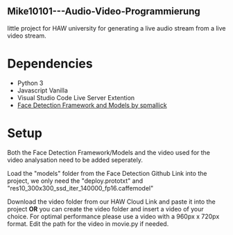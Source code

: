 ## Mike10101---Audio-Video-Programmierung
little project for HAW university for generating a live audio stream from a live video stream.

# Dependencies
* Python 3
* Javascript Vanilla
* Visual Studio Code Live Server Extention
* [Face Detection Framework and Models by spmallick](https://github.com/spmallick/learnopencv/tree/master/FaceDetectionComparison/models)

# Setup
Both the Face Detection Framework/Models and the video used for the video analysation need to be added seperately.

Load the "models" folder from the Face Detection Github Link into the project, we only need the "deploy.prototxt" and "res10_300x300_ssd_iter_140000_fp16.caffemodel"

Download the video folder from our HAW Cloud Link and paste it into the project
__OR__ you can create the video folder and insert a video of your choice. For optimal performance please use a video with a 960px x 720px format. 
Edit the path for the video in movie.py if needed.

